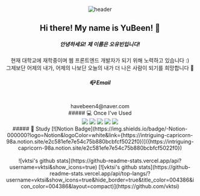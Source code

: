 
<div align="center"> 

![header](https://capsule-render.vercel.app/api?type=waving&color=timeGradient&text=Hello%20My%20World!&animation=twinkling&fontColor=ffffff&fontAlign=70&fontAlignY=43&fontSize=57&height=250)

## Hi there! My name is YuBeen! 👋
##### 안녕하세요! 제 이름은 오유빈입니다!
현재 대학교에 재학중이며 웹 프론트엔드 개발자가 되기 위해 노력하고 있습니다 :)
<br/>
그제보단 어제의 내가, 어제의 나보단 오늘의 내가 더 나은 사람이 되기를 희망합니다 🙂
<br/>
##### 📪 Email
<br/>
havebeen4@naver.com
<br/>
##### 💻 Once I've Used
  <br/>
<!--javascript-->
<img src="https://img.shields.io/badge/JAVAScript-F7DF1E?style=for-the-badge&logo=javascript&logoColor=white">
<!--Html-->
<img src="https://img.shields.io/badge/HTML5-E34F26?style=for-the-badge&logo=Html5&logoColor=white">
<!--css-->
<img src="https://img.shields.io/badge/CSS-1572B6?style=for-the-badge&logo=css3&logoColor=white">
<!--C-->
<img src="https://img.shields.io/badge/C-A8B9CC?style=for-the-badge&logo=c&logoColor=white">
<!--C++-->
<img src="https://img.shields.io/badge/C++-00599C?style=for-the-badge&logo=cplusplus&logoColor=white">
<br/>
##### 📝 Study
[![Notion Badge](https://img.shields.io/badge/-Notion-000000?logo=Notion&logoColor=white&link={https://intriguing-capricorn-98a.notion.site/e2c581efe7e54c75b880bcbfcf5022f0})]({https://intriguing-capricorn-98a.notion.site/e2c581efe7e54c75b880bcbfcf5022f0})
<br/>
<br/>
![vktsi's github stats](https://github-readme-stats.vercel.app/api?username=vktsi&show_icons=true)
[![vktsi's github stats](https://github-readme-stats.vercel.app/api/top-langs/?username=vktsi&show_icons=true&hide_border=true&title_color=004386&icon_color=004386&layout=compact)](https://github.com/vktsi)
</div>
